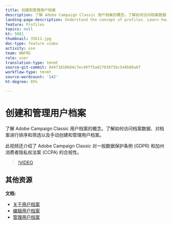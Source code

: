 ```yaml
---
title: 创建和管理用户档案
description: 了解 Adobe Campaign Classic 用户档案的概念。了解如何访问档案数据、对档案进行排序和筛选以及手动创建和管理用户档案。此视频还介绍了 Adobe Campaign Classic 对一般数据保护条例 (GDPR) 和加州消费者隐私权法案 (CCPA) 的合规性。
landing-page-description: Understand the concept of profiles. Learn how to access profile data, sort and filter profiles and manually create and manage profiles. Learn about GDPR and CCPA.
feature: Profiles
topics: null
kt: 5081
thumbnail: 35611.jpg
doc-type: feature video
activity: use
team: WWFRE
role: user
translation-type: tm+mt
source-git-commit: 84471810b84c7ec49ff5a827036f5bc548b88a6f
workflow-type: tm+mt
source-wordcount: '142'
ht-degree: 85%

---
```



# 创建和管理用户档案

了解 Adobe Campaign Classic 用户档案的概念。了解如何访问档案数据、对档案进行排序和筛选以及手动创建和管理用户档案。

此视频还介绍了 Adobe Campaign Classic 对一般数据保护条例 (GDPR) 和加州消费者隐私权法案 (CCPA) 的合规性。

>[!VIDEO](https://video.tv.adobe.com/v/35611?quality=12)

## 其他资源

**文档:**

* [关于用户档案](https://docs.adobe.com/content/help/zh-Hans/campaign-classic/using/getting-started/profile-management/about-profiles.html)
* [编辑用户档案](https://docs.adobe.com/content/help/en/campaign-classic/using/getting-started/profile-management/editing-a-profile.html)
* [管理用户档案](https://docs.adobe.com/content/help/en/campaign-classic/using/getting-started/profile-management/adding-profiles.html)
